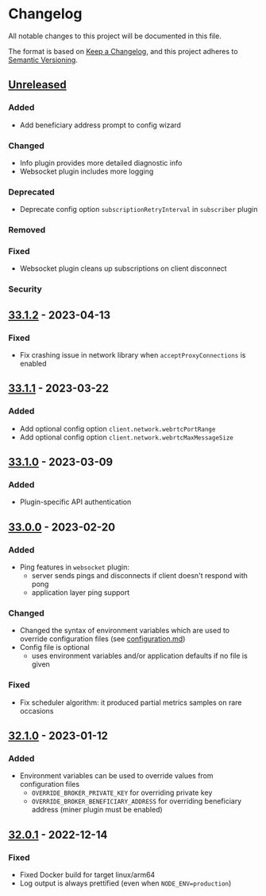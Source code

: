 # Changelog
All notable changes to this project will be documented in this file.

The format is based on [Keep a Changelog](https://keepachangelog.com/en/1.0.0/),
and this project adheres to [Semantic Versioning](https://semver.org/spec/v2.0.0.html).


## [Unreleased]

### Added

- Add beneficiary address prompt to config wizard

### Changed

- Info plugin provides more detailed diagnostic info
- Websocket plugin includes more logging

### Deprecated

- Deprecate config option `subscriptionRetryInterval` in `subscriber` plugin

### Removed

### Fixed

- Websocket plugin cleans up subscriptions on client disconnect

### Security


## [33.1.2] - 2023-04-13

### Fixed

- Fix crashing issue in network library when `acceptProxyConnections` is enabled


## [33.1.1] - 2023-03-22

### Added

- Add optional config option `client.network.webrtcPortRange`
- Add optional config option `client.network.webrtcMaxMessageSize` 


## [33.1.0] - 2023-03-09

### Added

- Plugin-specific API authentication


## [33.0.0] - 2023-02-20

### Added

- Ping features in `websocket` plugin:
  - server sends pings and disconnects if client doesn't respond with pong
  - application layer ping support

### Changed

- Changed the syntax of environment variables which are used to override configuration files (see [configuration.md](configuration.md))
- Config file is optional
  - uses environment variables and/or application defaults if no file is given

### Fixed

- Fix scheduler algorithm: it produced partial metrics samples on rare occasions


## [32.1.0] - 2023-01-12

### Added

- Environment variables can be used to override values from configuration files
  - `OVERRIDE_BROKER_PRIVATE_KEY` for overriding private key
  - `OVERRIDE_BROKER_BENEFICIARY_ADDRESS` for overriding beneficiary address (miner plugin must be enabled)


## [32.0.1] - 2022-12-14

### Fixed

- Fixed Docker build for target linux/arm64
- Log output is always prettified (even when `NODE_ENV=production`)


[Unreleased]: https://github.com/streamr-dev/network/compare/broker/v33.1.2...HEAD
[33.1.2]: https://github.com/streamr-dev/network/compare/broker/v33.1.1...broker/v33.1.2
[33.1.1]: https://github.com/streamr-dev/network/compare/broker/v33.1.0...broker/v33.1.1
[33.1.0]: https://github.com/streamr-dev/network/compare/broker/v33.0.0...broker/v33.1.0
[33.1.0]: https://github.com/streamr-dev/network/compare/broker/v33.0.0...broker/v33.1.0
[33.0.0]: https://github.com/streamr-dev/network/compare/broker/v32.1.0...broker/v33.0.0
[32.1.0]: https://github.com/streamr-dev/network/compare/broker/v32.0.1...broker/v32.1.0
[32.0.1]: https://github.com/streamr-dev/network/compare/broker/v32.0.0...broker/v32.0.1
